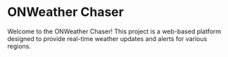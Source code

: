 # ONWeather Chaser

Welcome to the ONWeather Chaser! This project is a web-based platform designed to provide real-time weather updates and alerts for various regions.
